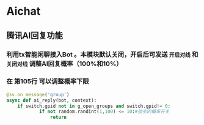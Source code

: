 # **Aichat**
## **腾讯AI回复功能** 
### 利用tx智能闲聊接入Bot 。本模块默认关闭，开启后可发送 `开启对线` 和 `关闭对线` 调整AI回复概率（100%和10%）
### 在 第105行 可以调整概率下限
```python
@sv.on_message('group')
async def ai_reply(bot, context):
    if switch.gpid not in g_open_groups and switch.gpid!= 0:
            if not random.randint(1,100) <= 10:#拙劣的概率开关
                return
```